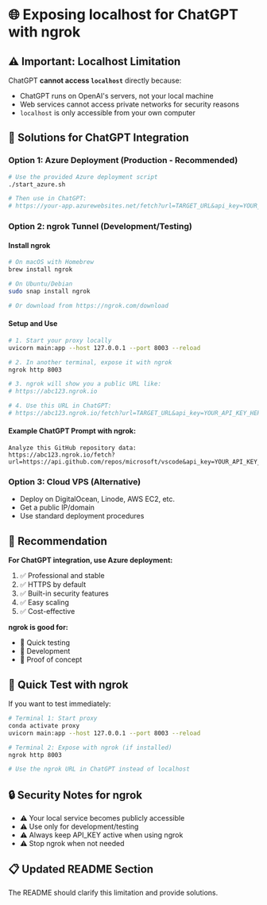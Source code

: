 # 🌐 Exposing localhost for ChatGPT with ngrok

## ⚠️ Important: Localhost Limitation

ChatGPT **cannot access `localhost`** directly because:
- ChatGPT runs on OpenAI's servers, not your local machine
- Web services cannot access private networks for security reasons
- `localhost` is only accessible from your own computer

## 🔧 Solutions for ChatGPT Integration

### Option 1: Azure Deployment (Production - Recommended)
```bash
# Use the provided Azure deployment script
./start_azure.sh

# Then use in ChatGPT:
# https://your-app.azurewebsites.net/fetch?url=TARGET_URL&api_key=YOUR_API_KEY_HERE
```

### Option 2: ngrok Tunnel (Development/Testing)

#### Install ngrok
```bash
# On macOS with Homebrew
brew install ngrok

# On Ubuntu/Debian
sudo snap install ngrok

# Or download from https://ngrok.com/download
```

#### Setup and Use
```bash
# 1. Start your proxy locally
uvicorn main:app --host 127.0.0.1 --port 8003 --reload

# 2. In another terminal, expose it with ngrok
ngrok http 8003

# 3. ngrok will show you a public URL like:
# https://abc123.ngrok.io

# 4. Use this URL in ChatGPT:
# https://abc123.ngrok.io/fetch?url=TARGET_URL&api_key=YOUR_API_KEY_HERE
```

#### Example ChatGPT Prompt with ngrok:
```
Analyze this GitHub repository data:
https://abc123.ngrok.io/fetch?url=https://api.github.com/repos/microsoft/vscode&api_key=YOUR_API_KEY_HERE
```

### Option 3: Cloud VPS (Alternative)
- Deploy on DigitalOcean, Linode, AWS EC2, etc.
- Get a public IP/domain
- Use standard deployment procedures

## 🎯 Recommendation

**For ChatGPT integration, use Azure deployment:**
1. ✅ Professional and stable
2. ✅ HTTPS by default
3. ✅ Built-in security features
4. ✅ Easy scaling
5. ✅ Cost-effective

**ngrok is good for:**
- 🧪 Quick testing
- 🔬 Development
- 🎯 Proof of concept

## 🚀 Quick Test with ngrok

If you want to test immediately:

```bash
# Terminal 1: Start proxy
conda activate proxy
uvicorn main:app --host 127.0.0.1 --port 8003 --reload

# Terminal 2: Expose with ngrok (if installed)
ngrok http 8003

# Use the ngrok URL in ChatGPT instead of localhost
```

## 🔒 Security Notes for ngrok

- ⚠️ Your local service becomes publicly accessible
- ⚠️ Use only for development/testing
- ⚠️ Always keep API_KEY active when using ngrok
- ⚠️ Stop ngrok when not needed

## 📋 Updated README Section

The README should clarify this limitation and provide solutions.
